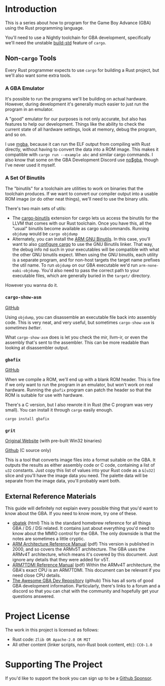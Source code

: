 # Introduction

This is a series about how to program for the Game Boy Advance (GBA) using the Rust programming language.

You'll need to use a Nightly toolchain for GBA development,
specifically we'll need the unstable [build-std](https://doc.rust-lang.org/cargo/reference/unstable.html#build-std) feature of `cargo`.

## Non-`cargo` Tools

Every Rust programmer expects to use `cargo` for building a Rust project,
but we'll also want some extra tools.

### A GBA Emulator

It's possible to run the programs we'll be building on actual hardware.
However, during development it's generally much easier to just run the program in an emulator.

A "good" emulator for our purposes is not only accurate, but also has features to help our development.
Things like the ability to check the current state of all hardware settings, look at memory, debug the program, and so on.

I use [mgba](https://mgba.io/), because it can run the ELF output from compiling with Rust directly, without having to convert the data into a ROM image.
This makes it compatible with `cargo run --example abc` and similar cargo commands.
I also know that some on the GBA Development Discord use [no$gba](https://www.nogba.com/), though I've never used it myself.

### A Set Of Binutils

The "binutils" for a toolchain are utilities to work on binaries that the toolchain produces.
If we want to convert our compiler output into a usable ROM image (or do other neat things), we'll need to use the binary utils.

There's two main sets of utils:

* The [cargo-binutils](https://github.com/rust-embedded/cargo-binutils) extension for cargo lets us access the binutils for the LLVM that comes with our Rust toolchain.
  Once you have this, all the "usual" binutils become available as cargo subcommands.
  Running `objdump` would be `cargo objdump`
* Alternately, you can install the [ARM GNU Binutils](https://developer.arm.com/Tools%20and%20Software/GNU%20Toolchain).
  In this case, you'll want to also [configure cargo](https://doc.rust-lang.org/cargo/reference/config.html#configuration-format) to use the GNU Binutils linker.
  That way, the debug info nd such in your executables will be compatible with what the other GNU binutils expect.
  When using the GNU binutils, each utility is a separate program, and for non-host targets the target name prefixes the util name.
  To run `objdump` on our GBA executable we'd run `arm-none-eabi-objdump`.
  You'd also need to pass the correct path to your executable files, which are generally buried in the `target/` directory.

However you wanna do it.

### `cargo-show-asm`

[GitHub](https://github.com/pacak/cargo-show-asm)

Using `objdump`, you can disassemble an executable file back into assembly code.
This is very neat, and very useful, but sometimes `cargo-show-asm` is *sometimes better*.

What `cargo-show-asm` does is let you check the mir, llvm-ir, or even the assembly that's sent to the assembler.
This can be more readable than looking at disassembler output.

### `gbafix`

[GitHub](https://github.com/rust-console/gbafix)

When we compile a ROM, we'll end up with a blank ROM header.
This is fine if we only want to run the program in an emulator, but won't work on real hardware.
Running the `gbafix` program can patch the header so that the ROM is suitable for use with hardware.

There's a C version, but I also rewrote it in Rust (the C program was very small).
You can install it through `cargo` easily enough.

```
cargo install gbafix
```

### `grit`

[Original Website](https://www.coranac.com/projects/grit/) (with pre-built Win32 binaries)

[Github](https://github.com/devkitPro/grit) (C source only)

This is a tool that converts image files into a format suitable on the GBA.
It outputs the results as either assembly code or C code, containing a list of `u32` constants.
Just copy this list of values into your Rust code as a `&[u32]` slice and you'll have the image data you need.
The palette data will be separate from the image data, you'll probably want both.

## External Reference Materials

This guide will definitely not explain every possible thing that you'd want to know about the GBA.
If you need to know more, try one of these.

* [gbatek](https://problemkaputt.de/gbatek.htm) (html)
  This is the standard homebrew reference for all things GBA / DS / DSi related.
  It contains just about everything you'd need to know about the MMIO control for the GBA.
  The only downside is that the notes are sometimes a little cryptic.
* [ARM Architecture Reference Manual](https://www.intel.com/content/dam/www/programmable/us/en/pdfs/literature/third-party/archives/ddi0100e_arm_arm.pdf) (pdf)
  This version is published in 2000, and so covers the ARMv5T architecture.
  The GBA uses the ARMv4T architecture, which means it's covered by this document.
  Just ignore any details that they were added for v5T.
* [ARM7TDMI Reference Manual](https://documentation-service.arm.com/static/5e8e1323fd977155116a3129?token=) (pdf)
  Within the ARMv4T architecture, the GBA's exact CPU is an ARM7TDMI.
  This document can be relevant if you need close CPU details.
* [The Awesome GBA Dev Repository](https://github.com/gbadev-org/awesome-gbadev) (github)
  This has all sorts of good GBA development information.
  Particularly, there's links to a forum and a discord so that you can chat with the community and hopefully get your questions answered.

# Project License

The work in this project is licensed as follows:

* Rust code: `Zlib OR Apache-2.0 OR MIT`
* All other content (linker scripts, non-Rust book content, etc): `CC0-1.0`

# Supporting The Project

If you'd like to support the book you can sign up to be a [Github Sponsor](https://github.com/sponsors/Lokathor).
